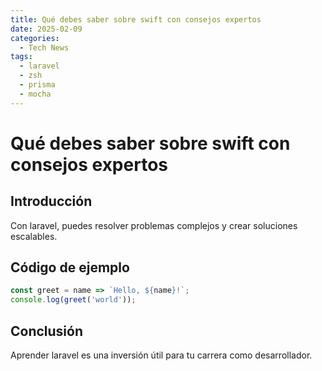 ```yaml
---
title: Qué debes saber sobre swift con consejos expertos
date: 2025-02-09
categories:
  - Tech News
tags:
  - laravel
  - zsh
  - prisma
  - mocha
---
```


# Qué debes saber sobre swift con consejos expertos

## Introducción

Con laravel, puedes resolver problemas complejos y crear soluciones escalables.

## Código de ejemplo

```javascript
const greet = name => `Hello, ${name}!`;
console.log(greet('world'));
```

## Conclusión

Aprender laravel es una inversión útil para tu carrera como desarrollador.
